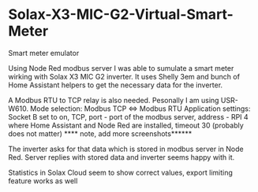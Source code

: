 # Solax-X3-MIC-G2-Virtual-Smart-Meter
Smart meter emulator

Using Node Red modbus server I was able to sumulate a smart meter wirking with Solax X3 MIC G2 inverter.
It uses Shelly 3em and bunch of Home Assistant helpers to get the necessary data for the inverter.

A Modbus RTU to TCP relay is also needed. Pesonally I am using USR-W610.
Mode selection: Modbus TCP <=> Modbus RTU
Application settings: Socket B set to on, TCP, port - port of the modbus server, address - RPI 4 where Home Assistant and Node Red are installed, timeout 30 (probably does not matter)
**** note, add more screenshots******

The inverter asks for that data which is stored in modbus server in Node Red. Server replies with stored data and inverter seems happy with it.

Statistics in Solax Cloud seem to show correct values, export limiting feature works as well
